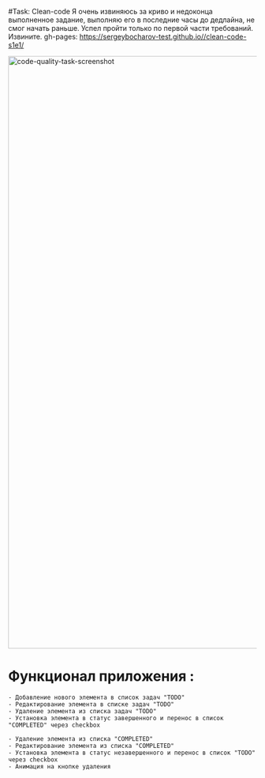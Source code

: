 #Task: Clean-code
Я очень извиняюсь за криво и недоконца выполненное задание, выполняю его в последние часы до дедлайна, не смог начать раньше.
Успел пройти только по первой части требований. Извините.
gh-pages: <https://sergeybocharov-test.github.io//clean-code-s1e1/>

<img width="1199" alt="code-quality-task-screenshot" src="https://user-images.githubusercontent.com/8201843/113413843-4080fb80-93c4-11eb-9f20-15e4b4c1e430.png">

# Функционал приложения :

    - Добавление нового элемента в список задач "TODO"
    - Редактирование элемента в списке задач "TODO"
    - Удаление элемента из списка задач "TODO"
    - Установка элемента в статус завершенного и перенос в список "COMPLETED" через checkbox

    - Удаление элемента из списка "COMPLETED"
    - Редактирование элемента из списка "COMPLETED"
    - Установка элемента в статус незавершенного и перенос в список "TODO" через checkbox
    - Анимация на кнопке удаления
